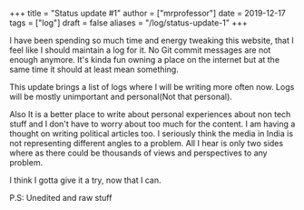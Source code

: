 +++
title = "Status update #1"
author = ["mrprofessor"]
date = 2019-12-17
tags = ["log"]
draft = false
aliases = "/log/status-update-1"
+++

I have been spending so much time and energy tweaking this website, that I feel
like I should maintain a log for it. No Git commit messages are not enough anymore.
It's kinda fun owning a place on the internet but at the same time it should at
least mean something.

This update brings a list of logs where I will be writing more often now. Logs
will be mostly unimportant and personal(Not that personal).

Also It is a better place to write about personal experiences about non tech
stuff and I don't have to worry about too much for the content. I am having a thought
on writing political articles too. I seriously think the media in India is not
representing different angles to a problem. All I hear is only two sides
where as there could be thousands of views and perspectives to any problem.

I think I gotta give it a try, now that I can.

P.S: Unedited and raw stuff
